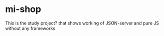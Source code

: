 # mi-shop
This is the study project? that shows working of JSON-server and pure JS without any frameworks

